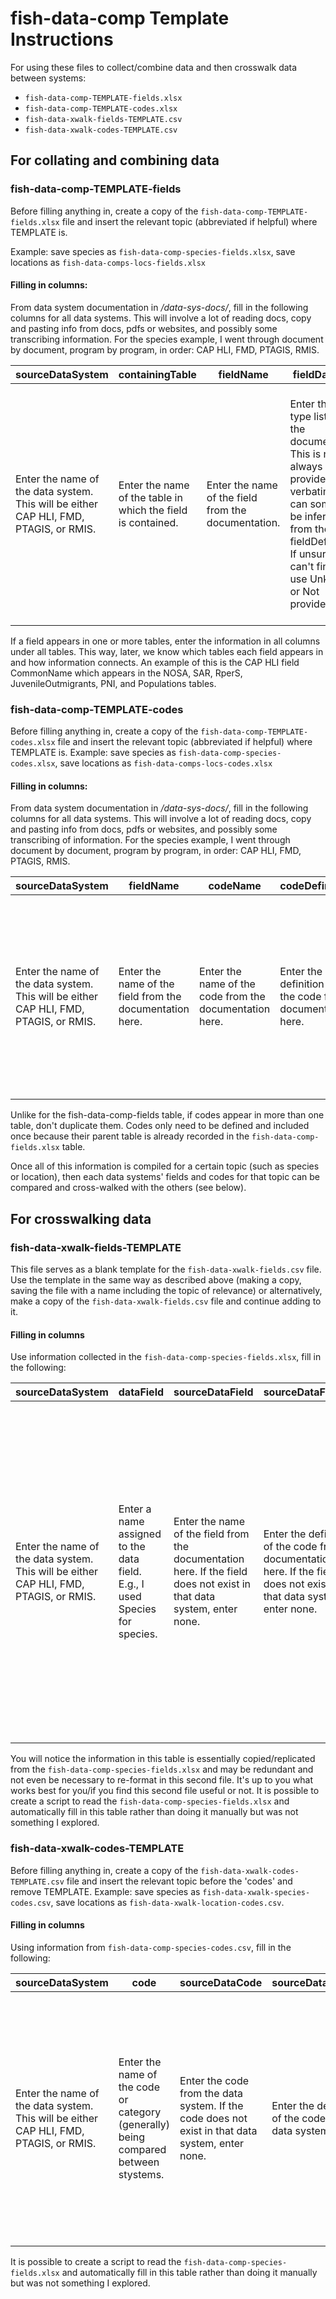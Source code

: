 # fish-data-comp Template Instructions
For using these files to collect/combine data and then crosswalk data between systems:
- `fish-data-comp-TEMPLATE-fields.xlsx`
- `fish-data-comp-TEMPLATE-codes.xlsx`
- `fish-data-xwalk-fields-TEMPLATE.csv`
- `fish-data-xwalk-codes-TEMPLATE.csv`

## For collating and combining data

### fish-data-comp-TEMPLATE-fields
Before filling anything in, create a copy of the `fish-data-comp-TEMPLATE-fields.xlsx` file and insert the relevant topic (abbreviated if helpful) where TEMPLATE is. 

Example: save species as `fish-data-comp-species-fields.xlsx`, save locations as `fish-data-comps-locs-fields.xlsx`

#### Filling in columns:
From data system documentation in _/data-sys-docs/_, fill in the following columns for all data systems. This will involve a lot of reading docs, copy and pasting info from docs, pdfs or websites, and possibly some transcribing information. For the species example, I went through document by document, program by program, in order: CAP HLI, FMD, PTAGIS, RMIS.

| sourceDataSystem | containingTable | fieldName | fieldDataType | fieldDefinition | fieldCodes | referenceDoc | hasCodes | comments |
|------------| ----------| --------------- | ------------ | -------------|-------------|-----|------|------|
| Enter the name of the data system. This will be either CAP HLI, FMD, PTAGIS, or RMIS.| Enter the name of the table in which the field is contained. | Enter the name of the field from the documentation.| Enter the data type listed in the documentation. This is not always provided verbatim but can sometimes be inferred from the fieldDefinition. If unsure or can't find it, use Unknown or Not provided. | Enter the definition for the field as provided in documentation here. | If given, enter the definition for the various field codes from the relevant document here. If not listed, then enter where you would find the code definitions in another document or URL. | What data-sys-doc file did you use to fill in the definitions and information? Use what makes sense to you. I tried to stick to file names and added Appendix labels if relevant. | Does the field contain codes or categories? Use Yes, No, or Unknown|any comments related to the field, such as missing or incorrect information, broken links, additional info, questions or anything needing clarification. |

If a field appears in one or more tables, enter the information in all columns under all tables. This way, later, we know which tables each field appears in and how information connects. An example of this is the CAP HLI field CommonName which appears in the NOSA, SAR, RperS, JuvenileOutmigrants, PNI, and Populations tables.

### fish-data-comp-TEMPLATE-codes
Before filling anything in, create a copy of the `fish-data-comp-TEMPLATE-codes.xlsx` file and insert the relevant topic (abbreviated if helpful) where TEMPLATE is. Example: save species as `fish-data-comp-species-codes.xlsx`, save locations as `fish-data-comps-locs-codes.xlsx`

#### Filling in columns:
From data system documentation in _/data-sys-docs/_, fill in the following columns for all data systems. This will involve a lot of reading docs, copy and pasting info from docs, pdfs or websites, and possibly some transcribing of information. For the species example, I went through document by document, program by program, in order: CAP HLI, FMD, PTAGIS, RMIS.

| sourceDataSystem | fieldName | codeName | codeDefinition | definitionSource | comments |
|------------|----------|---------------|------------|-------------|-------------|
|Enter the name of the data system. This will be either CAP HLI, FMD, PTAGIS, or RMIS.|Enter the name of the field from the documentation here.|Enter the name of the code from the documentation here.|Enter the definition of the code from documentation here.|Enter the document you used to populate the definition. Stick to filenames (and the table in which the code is defined in) or URLs where possible.|any comments related to the code, such as missing or incorrect information, broken links, additional info, questions or anything needing clarification.|


Unlike for the fish-data-comp-fields table, if codes appear in more than one table, don't duplicate them. Codes only need to be defined and included once because their parent table is already recorded in the `fish-data-comp-fields.xlsx` table.

Once all of this information is compiled for a certain topic (such as species or location), then each data systems' fields and codes for that topic can be compared and cross-walked with the others (see below).

## For crosswalking data

### fish-data-xwalk-fields-TEMPLATE
This file serves as a blank template for the `fish-data-xwalk-fields.csv` file. Use the template in the same way as described above (making a copy, saving the file with a name including the topic of relevance) or alternatively, make a copy of the `fish-data-xwalk-fields.csv` file and continue adding to it.

#### Filling in columns
Use information collected in the `fish-data-comp-species-fields.xlsx`, fill in the following:

| sourceDataSystem | dataField | sourceDataField | sourceDataFieldDef | sourceDataType | notes | 
|------------|-------|----------|---------------|------------|-------------|
| Enter the name of the data system. This will be either CAP HLI, FMD, PTAGIS, or RMIS. | Enter a name assigned to the data field. E.g., I used Species for species. | Enter the name of the field from the documentation here. If the field does not exist in that data system, enter none. | Enter the definition of the code from documentation here. If the field does not exist in that data system, enter none. | Enter the data type listed in the documentation. This is not always provided verbatim but can sometimes be inferred from the fieldDefinition. If unsure or can't find it, use Unknown or Not provided. | Enter any notes relevant to the field for cross-walking purposes, such as, if unsure whether a field is equivalent to other data systems or if a field only exists in one data system and not the others. If no notes, enter none. |

You will notice the information in this table is essentially copied/replicated from the `fish-data-comp-species-fields.xlsx` and may be redundant and not even be necessary to re-format in this second file. It's up to you what works best for you/if you find this second file useful or not. It is possible to create a script to read the `fish-data-comp-species-fields.xlsx` and automatically fill in this table rather than doing it manually but was not something I explored.

### fish-data-xwalk-codes-TEMPLATE
Before filling anything in, create a copy of the `fish-data-xwalk-codes-TEMPLATE.csv` file and insert the relevant topic before the 'codes' and remove TEMPLATE. Example: save species as `fish-data-xwalk-species-codes.csv`, save locations as `fish-data-xwalk-location-codes.csv`.

#### Filling in columns 
Using information from `fish-data-comp-species-codes.csv`, fill in the following:

| sourceDataSystem | code | sourceDataCode | sourceDataCodeDef | sourceDataField | notes |
|------------|----------|---------------|------------|-------------|---|
| Enter the name of the data system. This will be either CAP HLI, FMD, PTAGIS, or RMIS. | Enter the name of the code or category (generally) being compared between stystems. | Enter the code from the data system. If the code does not exist in that data system, enter none. | Enter the definition of the code from the data system. | Enter the data field under which the code falls. If the code does not exist in that data system, enter none.  | Enter any relevant notes, issues, or uncertainties, such as if note sure a code is equivalent to the codes in other data systems or if a code only appears in one data system and not the others. If no notes, enter none. |

It is possible to create a script to read the `fish-data-comp-species-fields.xlsx` and automatically fill in this table rather than doing it manually but was not something I explored.